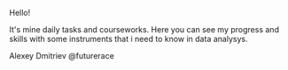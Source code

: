 Hello! 

It's mine daily tasks and courseworks. 
Here you can see my progress and skills with some instruments that i need to know in data analysys.  

Alexey Dmitriev 
@futurerace
